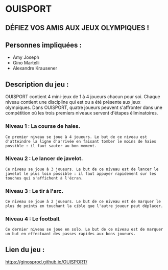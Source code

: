 # OUISPORT 
## DÉFIEZ VOS AMIS AUX JEUX OLYMPIQUES !


## Personnes impliquées : 
- Amy Joseph
- Gino Martelli
- Alexandre Krausener

## Description du jeu : 
  OUISPORT contient 4 mini-jeux de 1 à 4 joueurs chacun pour soi. Chaque niveau contient une discipline qui est ou a été présente aux jeux olympiques.
  Dans OUISPORT, quatre joueurs peuvent s'affronter dans une compétition où les trois premiers niveaux servent d'étapes éliminatoires.
  
  ### Niveau 1 : La course de haies.
    Ce premier niveau se joue à 4 joueurs. Le but de ce niveau est d'atteindre la ligne d'arrivée en faisant tomber le moins de haies possible : il faut sauter au bon moment.
    
  ### Niveau 2 : Le lancer de javelot.
    Ce niveau se joue à 3 joueurs. Le but de ce niveau est de lancer le javelot le plus loin possible : il faut appuyer rapidement sur les touches qui s'affichent à l'écran.
    
  ### Niveau 3 : Le tir à l'arc.
    Ce niveau se joue à 2 joueurs. Le but de ce niveau est de marquer le plus de points en touchant la cible que l'autre joueur peut déplacer.
    
  ### Niveau 4 : Le football.
    Ce dernier niveau se joue en solo. Le but de ce niveau est de marquer un but en effectuant des passes rapides aux bons joueurs. 
   

## Lien du jeu :
https://ginosprod.github.io/OUISPORT/
